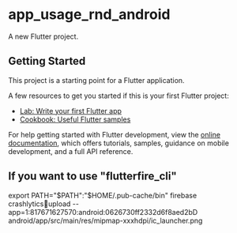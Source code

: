 # app_usage_rnd_android

A new Flutter project.

## Getting Started

This project is a starting point for a Flutter application.

A few resources to get you started if this is your first Flutter project:

- [Lab: Write your first Flutter app](https://docs.flutter.dev/get-started/codelab)
- [Cookbook: Useful Flutter samples](https://docs.flutter.dev/cookbook)

For help getting started with Flutter development, view the
[online documentation](https://docs.flutter.dev/), which offers tutorials,
samples, guidance on mobile development, and a full API reference.

## If you want to use "flutterfire_cli"

export PATH="$PATH":"$HOME/.pub-cache/bin"
firebase crashlytics:symbols:upload --app=1:817671627570:android:0626730ff2332d6f8aed2bD android/app/src/main/res/mipmap-xxxhdpi/ic_launcher.png
